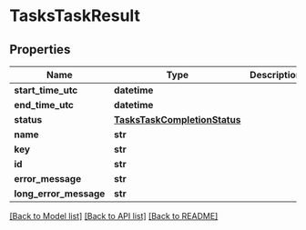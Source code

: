 # TasksTaskResult

## Properties
Name | Type | Description | Notes
------------ | ------------- | ------------- | -------------
**start_time_utc** | **datetime** |  | [optional] 
**end_time_utc** | **datetime** |  | [optional] 
**status** | [**TasksTaskCompletionStatus**](TasksTaskCompletionStatus.md) |  | [optional] 
**name** | **str** |  | [optional] 
**key** | **str** |  | [optional] 
**id** | **str** |  | [optional] 
**error_message** | **str** |  | [optional] 
**long_error_message** | **str** |  | [optional] 

[[Back to Model list]](../README.md#documentation-for-models) [[Back to API list]](../README.md#documentation-for-api-endpoints) [[Back to README]](../README.md)

